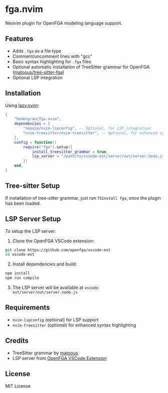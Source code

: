 # fga.nvim

Neovim plugin for OpenFGA modeling language support.

## Features

- Adds `.fga` as a file type
- Comment/uncomment lines with "gcc"
- Basic syntax highlighting for `.fga` files
- Optional automatic installation of TreeSitter grammar for OpenFGA ([matoous/tree-sitter-fga](https://github.com/matoous/tree-sitter-fga))
- Optional LSP integration

## Installation

Using [lazy.nvim](https://github.com/folke/lazy.nvim):

```lua
{
    "hedengran/fga.nvim",
    dependencies = {
        "neovim/nvim-lspconfig", -- Optional, for LSP integration
        "nvim-treesitter/nvim-treesitter", -- Optional, for enhanced syntax highlighting
    },
    config = function()
        require("fga").setup({
            install_treesitter_grammar = true,
            lsp_server = "/path/to/vscode-ext/server/out/server.node.js",
        })
    end,
}
```

## Tree-sitter Setup

If installation of tree-sitter grammar, just run `TSInstall fga`, once the plugin has been loaded.

## LSP Server Setup

To setup the LSP server:

1. Clone the OpenFGA VSCode extension:
```bash
git clone https://github.com/openfga/vscode-ext
cd vscode-ext
```

2. Install dependencies and build:
```bash
npm install
npm run compile
```

3. The LSP server will be available at `vscode-ext/server/out/server.node.js`

## Requirements

- `nvim-lspconfig` (optional) for LSP support
- `nvim-treesitter` (optional) for enhanced syntax highlighting

## Credits

- TreeSitter grammar by [matoous](https://github.com/matoous/tree-sitter-fga)
- LSP server from [OpenFGA VSCode Extension](https://github.com/openfga/vscode-ext)

## License

MIT License
